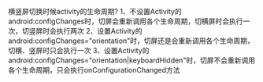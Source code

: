 横竖屏切换时候activity的生命周期? 
1、不设置Activity的android:configChanges时，切屏会重新调用各个生命周期，切横屏时会执行一次，切竖屏时会执行两次 
2、设置Activity的android:configChanges="orientation"时，切屏还是会重新调用各个生命周期，切横、竖屏时只会执行一次 
3、设置Activity的android:configChanges="orientation|keyboardHidden"时，切屏不会重新调用各个生命周期，只会执行onConfigurationChanged方法 
